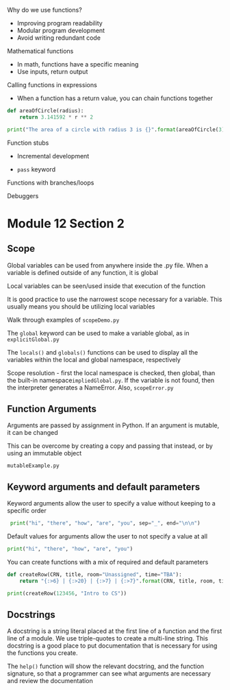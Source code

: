 Why do we use functions?

* Improving program readability
* Modular program development
* Avoid writing redundant code

Mathematical functions

* In math, functions have a specific meaning
* Use inputs, return output

Calling functions in expressions

* When a function has a return value, you can chain functions together

```python
def areaOfCircle(radius):
    return 3.141592 * r ** 2

print("The area of a circle with radius 3 is {}".format(areaOfCircle(3)))
```

Function stubs

* Incremental development

* `pass` keyword

Functions with branches/loops

Debuggers

# Module 12 Section 2

## Scope

Global variables can be used from anywhere inside the .py file. When a variable is defined outside of any function, it is global

Local variables can be seen/used inside that execution of the function

It is good practice to use the narrowest scope necessary for a variable. This usually means you should be utilizing local variables

Walk through examples of `scopeDemo.py`  

The `global` keyword can be used to make a variable global, as in `explicitGlobal.py`

The `locals()` and `globals()` functions can be used to display all the variables within the local and global namespace, respectively

Scope resolution - first the local namespace is checked, then global, than the built-in namespace`impliedGlobal.py`. If the variable is not found, then the interpreter generates a NameError. Also,  `scopeError.py`

## Function Arguments

Arguments are passed by assignment in Python. If an argument is mutable, it can be changed

This can be overcome by creating a copy and passing that instead, or by using an immutable object

`mutableExample.py`

## Keyword arguments and default parameters

Keyword arguments allow the user to specify a value without keeping to a specific order

```python
 print("hi", "there", "how", "are", "you", sep="_", end="\n\n")
```

Default values for arguments allow the user to not specify a value at all

```python
print("hi", "there", "how", "are", "you")
```

You can create functions with a mix of required and default parameters

```python
def createRow(CRN, title, room="Unassigned", time="TBA"):
    return "{:>6} | {:>20} | {:>7} | {:>7}".format(CRN, title, room, time)

print(createRow(123456, "Intro to CS"))
```

## Docstrings

A docstring is a string literal placed at the first line of a function and the first line of a module. We use triple-quotes to create a multi-line string. This docstring is a good place to put documentation that is necessary for using the functions you create.

The `help()` function will show the relevant docstring, and the function signature, so that a programmer can see what arguments are necessary and review the documentation
